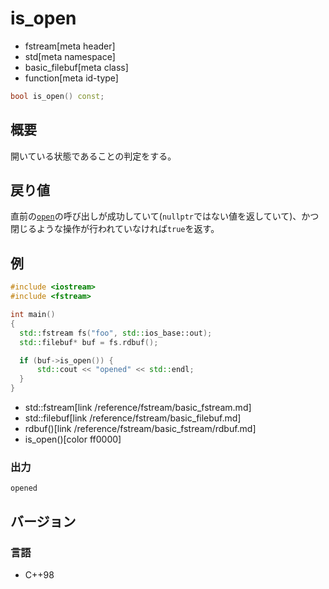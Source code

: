 # is_open
* fstream[meta header]
* std[meta namespace]
* basic_filebuf[meta class]
* function[meta id-type]

```cpp
bool is_open() const;
```

## 概要

開いている状態であることの判定をする。

## 戻り値

直前の[`open`](/reference/fstream/basic_filebuf/open.md)の呼び出しが成功していて(`nullptr`ではない値を返していて)、かつ閉じるような操作が行われていなければ`true`を返す。

## 例
```cpp example
#include <iostream>
#include <fstream>

int main()
{
  std::fstream fs("foo", std::ios_base::out);
  std::filebuf* buf = fs.rdbuf();

  if (buf->is_open()) {
      std::cout << "opened" << std::endl;
  }
}
```
* std::fstream[link /reference/fstream/basic_fstream.md]
* std::filebuf[link /reference/fstream/basic_filebuf.md]
* rdbuf()[link /reference/fstream/basic_fstream/rdbuf.md]
* is_open()[color ff0000]

### 出力

```
opened
```

## バージョン
### 言語
- C++98
